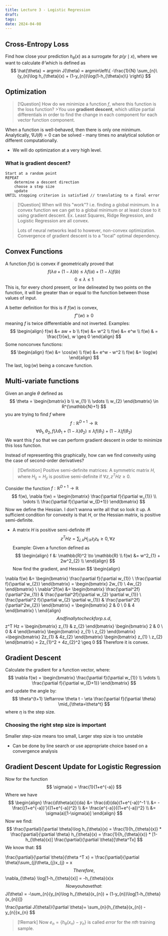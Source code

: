 ```yaml
---
title: Lecture 3 - Logistic Regression
draft: 
tags: 
date: 2024-04-08
---
```

## Cross-Entropy Loss
Find how close your prediction $h_{\theta}(x)$ as a surrogate for $p(y \mid x)$, where we want to calculate $\hat{\theta}$ which is defined as
$$
\hat{\theta} = argmin J(\theta) = argmin\left\{  -\frac{1}{N} \sum_{n}\{y_{n}\log h_{\theta}(x) + (1-y_{n})\log(1-h_{\theta}x)\} \right\}
$$
## Optimization

>[!Question]
>How do we minimize a function $f$, where this function is the loss function? >You use **gradient descent**, which utilize partial differentials in order to find the change in each component for each vector function component.

When a function is well-behaved, then there is only one minimum.
Analytically, $\nabla J(\theta) = 0$ can be solved - many times no analytical solution or different computationally.
- We will do optimization at a very high level.
### What is gradient descent?
```
Start at a random point
REPEAT
	determine a descent direction
	choose a step size
	update
UNTIL stopping criterion is satisfied // translating to a final error
```

>[!Question]
>When will this "work"? i.e. finding a global minimum.
>In a convex function we can get to a global minimum or at least close to it using gradient descent. Ex. Least Squares, Ridge Regression, and Logistic Regression are all convex.
>
>Lots of neural networks lead to however, non-convex optimization. Convergence of gradient descent is to a "local" optimal dependency.

## Convex Functions
A function $f(x)$ is convex if geometrically proved that
$$
f(\lambda a + (1- \lambda) b) \leq \lambda f(a) + (1 - \lambda)f(b)
$$
$$
0 \leq \lambda \leq 1
$$
This is, for every chord present, or line delineated by two points on the function, it will be greater than or equal to the function between those values of input.

A better definition for this is if $f(w)$ is convex,
$$
f''(w) \geq 0
$$
meaning $f$ is twice differentiable and not inverted.
Examples:
$$
\begin{align}
f(w) &= aw + b \\
f(w) &= w^2  \\
f(w) &= e^w  \\
f(w) & = \frac{1}{w}, w \geq 0
\end{align}
$$
Some nonconvex functions:
$$
\begin{align}
f(w) &= \cos(w) \\
f(w) &= e^w - w^2 \\
f(w) &= \log(w)
\end{align}
$$
The last, $\log(w)$ being a concave function.
## Multi-variate functions
Given an angle $\theta$ defined as
$$
\theta = \begin{bmatrix}
b \\
w_{1} \\
\vdots \\
w_{2}
\end{bmatrix}
\in R^{\mathbb{N}+1}
$$
you are trying to find $f$ where
$$
f: \mathbb{R}^{D+1} \rightarrow \mathbb{R}
$$
$$
\forall \theta_{1},\theta_{2}, f(\lambda \theta_{1} + (1-\lambda)\theta_{2}) \leq \lambda f(\theta_{1}) + (1- \lambda)f(\theta_{2})
$$
We want this $f$ so that we can perform gradient descent in order to minimize this loss function.

Instead of representing this graphically, how can we find convexity using the case of second-order derivatives?

>[!Definition]
>Positive semi-definite matrices: A symmetric matrix $H$, where $H_{ij} = H_{ji}$ is positive semi-definite if $\forall z, z^THz \geq 0$.

Consider the function $f: \mathbb{R}^{D+1} \to \mathbb{R}$
$$
f(w), \nabla f(w) = \begin{bmatrix}
\frac{\partial f}{\partial w_{1}} \\
\vdots \\
\frac{\partial f}{\partial w_{D+1}}
\end{bmatrix}
$$
Now we define the Hessian. I don't wanna write all that so look it up.
A sufficient condition for convexity is that $H$, or the Hessian matrix, is positive semi-definite.
- A matrix $H$ is positive semi-definite iff
 $$
z^THz=\sum_{j,k} H_{j.k}z_{j}z_{k} \geq 0, \forall z
$$
Example:
Given a function defined as
$$
\begin{align}
f &: \mathbb{R}^2 \to \mathbb{R} \\
f(w) &= w^2_{1} + 2w^2_{2} \\
\end{align}
$$
Now find the gradient, and Hessian
$$
\begin{align}

\nabla f(w) &= \begin{bmatrix}
\frac{\partial f}{\partial w_{1}} \\
\frac{\partial f}{\partial w_{2}}
\end{bmatrix}  = \begin{bmatrix}
2w_{1} \\
4w_{2}
\end{bmatrix} \\
\nabla^2f(w) &= \begin{bmatrix}
\frac{\partial^2f}{\partial^2w_{1}} & \frac{\partial^2f}{\partial w_{2} \partial w_{1}} \\
\frac{\partial^2 f}{\partial w_{2} \partial w_{1}} & \frac{\partial^2f}{\partial^2w_{2}}
\end{bmatrix}  = \begin{bmatrix}
2 & 0 \\
0 & 4
\end{bmatrix} \\
\end{align}
$$
And finally to check for p.s.d,
$$
z^T Hz = \begin{bmatrix}
z_{1} & z_{2}
\end{bmatrix}
\begin{bmatrix}
2 & 0 \\
0 & 4
\end{bmatrix}
\begin{bmatrix}
z_{1} \\
z_{2}
\end{bmatrix}
=\begin{bmatrix}
2z_{1} & 4z_{2}
\end{bmatrix}
\begin{bmatrix}
z_{1} \\
z_{2}
\end{bmatrix}
= 2z_{1}^2 + 4z_{2}^2 \geq 0
$$
Therefore it is convex.

## Gradient Descent
Calculate the gradient for a function vector, where:
$$
\nabla f(w) = \begin{bmatrix}
\frac{\partial f}{\partial w_{1}} \\
\vdots \\
\frac{\partial f}{\partial w_{D+1}}
\end{bmatrix}
$$
and update the angle by:
$$
\theta^{t+1} \leftarrow \theta t - \eta \frac{\partial f}{\partial \theta} \mid_{\theta=\theta^t}
$$
where $\eta$ is the step size.
### Choosing the right step size is important
Smaller step-size means too small, Larger step size is too unstable
- Can be done by line search or use appropriate choice based on a convergence analysis
## Gradient Descent Update for Logistic Regression
Now for the function
$$
\sigma(a) = \frac{1}{1+e^{-a}}
$$
Where we have
$$
\begin{align}
\frac{d\theta(a)}{da} &= \frac{d}{da}(1+e^{-a})^-1  \\
&= -\frac{(1+e^{-a})'}{(1+e^{-a})^2} \\
&= \frac{e^{-a}}{(1+e^{-a})^2} \\
&= \sigma(a)[1-\sigma(a)]
\end{align}
$$
Now we find:
$$
\frac{\partial}{\partial \theta}\log h_{\theta}(x) = \frac{1}{h_{\theta}(x)} * \frac{\partial}{\partial \theta} h_{\theta}(x) = \frac{1}{h_{\theta}(x)} * [1-h_{\theta}(x)] \frac{\partial}{\partial \theta}[\theta^Tx]
$$
We know that:
$$

\frac{\partial}{\partial \theta}(\theta ^T x) = \frac{\partial}{\partial \theta}\sum_{j}\theta_{j}x_{j} = x
$$
Therefore,
$$
\nabla_{\theta} \log[1-h_{\theta}(x)] = -h_{\theta}(x)x
$$
Now you have that:
$$
J(\theta) = -\sum_{n}\{y_{n}\log h_{\theta}(x_{n}) + (1-y_{n})\log[1-h_{\theta}(x_{n})]\}
$$
$$
\frac{\partial J(\theta)}{\partial \theta}= \sum_{n}\{h_{\theta}(x_{n}) - y_{n}\}x_{n}
$$
>[!Remark]
>Now $e_{n}= \{h_{\theta}(x_{n}) - y_{n}\}$ is called *error* for the $nth$ training sample.



